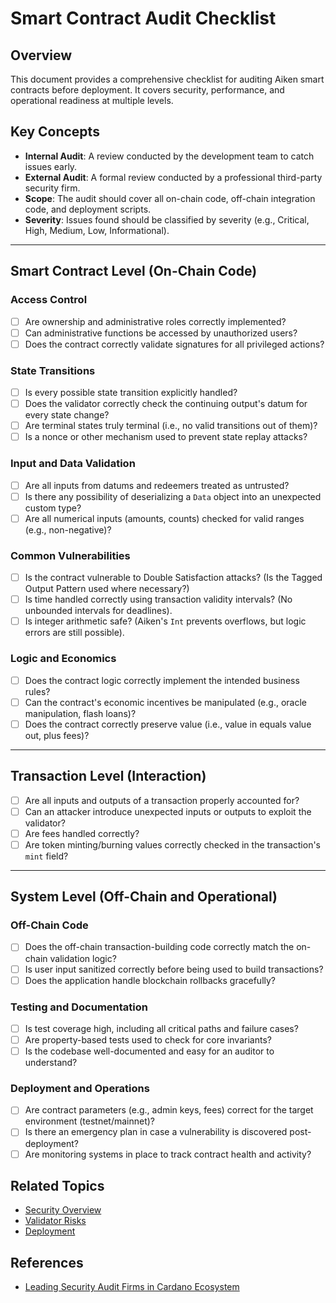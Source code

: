 # Smart Contract Audit Checklist

## Overview

This document provides a comprehensive checklist for auditing Aiken smart contracts before deployment. It covers security, performance, and operational readiness at multiple levels.

## Key Concepts

- **Internal Audit**: A review conducted by the development team to catch issues early.
- **External Audit**: A formal review conducted by a professional third-party security firm.
- **Scope**: The audit should cover all on-chain code, off-chain integration code, and deployment scripts.
- **Severity**: Issues found should be classified by severity (e.g., Critical, High, Medium, Low, Informational).

---

## Smart Contract Level (On-Chain Code)

### Access Control

- [ ] Are ownership and administrative roles correctly implemented?
- [ ] Can administrative functions be accessed by unauthorized users?
- [ ] Does the contract correctly validate signatures for all privileged actions?

### State Transitions

- [ ] Is every possible state transition explicitly handled?
- [ ] Does the validator correctly check the continuing output's datum for every state change?
- [ ] Are terminal states truly terminal (i.e., no valid transitions out of them)?
- [ ] Is a nonce or other mechanism used to prevent state replay attacks?

### Input and Data Validation

- [ ] Are all inputs from datums and redeemers treated as untrusted?
- [ ] Is there any possibility of deserializing a `Data` object into an unexpected custom type?
- [ ] Are all numerical inputs (amounts, counts) checked for valid ranges (e.g., non-negative)?

### Common Vulnerabilities

- [ ] Is the contract vulnerable to Double Satisfaction attacks? (Is the Tagged Output Pattern used where necessary?)
- [ ] Is time handled correctly using transaction validity intervals? (No unbounded intervals for deadlines).
- [ ] Is integer arithmetic safe? (Aiken's `Int` prevents overflows, but logic errors are still possible).

### Logic and Economics

- [ ] Does the contract logic correctly implement the intended business rules?
- [ ] Can the contract's economic incentives be manipulated (e.g., oracle manipulation, flash loans)?
- [ ] Does the contract correctly preserve value (i.e., value in equals value out, plus fees)?

---

## Transaction Level (Interaction)

- [ ] Are all inputs and outputs of a transaction properly accounted for?
- [ ] Can an attacker introduce unexpected inputs or outputs to exploit the validator?
- [ ] Are fees handled correctly?
- [ ] Are token minting/burning values correctly checked in the transaction's `mint` field?

---

## System Level (Off-Chain and Operational)

### Off-Chain Code

- [ ] Does the off-chain transaction-building code correctly match the on-chain validation logic?
- [ ] Is user input sanitized correctly before being used to build transactions?
- [ ] Does the application handle blockchain rollbacks gracefully?

### Testing and Documentation

- [ ] Is test coverage high, including all critical paths and failure cases?
- [ ] Are property-based tests used to check for core invariants?
- [ ] Is the codebase well-documented and easy for an auditor to understand?

### Deployment and Operations

- [ ] Are contract parameters (e.g., admin keys, fees) correct for the target environment (testnet/mainnet)?
- [ ] Is there an emergency plan in case a vulnerability is discovered post-deployment?
- [ ] Are monitoring systems in place to track contract health and activity?

## Related Topics

- [Security Overview](./overview.md)
- [Validator Risks](./validator-risks.md)
- [Deployment](../integration/deployment.md)

## References

- [Leading Security Audit Firms in Cardano Ecosystem](https://cardano.org/partners/?category=audit-and-security)
